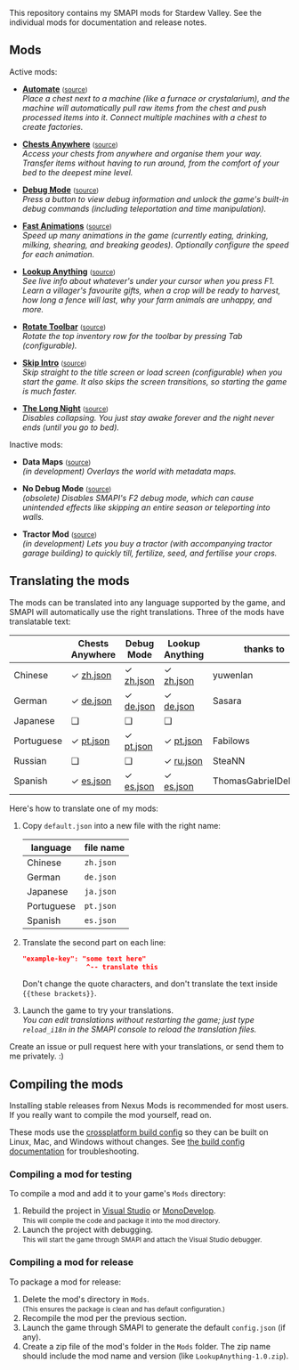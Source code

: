 This repository contains my SMAPI mods for Stardew Valley. See the individual mods for
documentation and release notes.

## Mods
Active mods:
* **[Automate](http://www.nexusmods.com/stardewvalley/mods/1063)** <small>([source](Automate))</small>  
  _Place a chest next to a machine (like a furnace or crystalarium), and the machine will
  automatically pull raw items from the chest and push processed items into it. Connect multiple
  machines with a chest to create factories._

* **[Chests Anywhere](http://www.nexusmods.com/stardewvalley/mods/518)** <small>([source](ChestsAnywhere))</small>  
  _Access your chests from anywhere and organise them your way. Transfer items without having to
  run around, from the comfort of your bed to the deepest mine level._

* **[Debug Mode](http://www.nexusmods.com/stardewvalley/mods/679)** <small>([source](DebugMode))</small>  
  _Press a button to view debug information and unlock the game's built-in debug commands
  (including teleportation and time manipulation)._

* **[Fast Animations](http://www.nexusmods.com/stardewvalley/mods/1089)** <small>([source](FastAnimations))</small>  
  _Speed up many animations in the game (currently eating, drinking, milking, shearing, and
  breaking geodes). Optionally configure the speed for each animation._

* **[Lookup Anything](http://www.nexusmods.com/stardewvalley/mods/541)** <small>([source](LookupAnything))</small>  
  _See live info about whatever's under your cursor when you press F1. Learn a villager's favourite
  gifts, when a crop will be ready to harvest, how long a fence will last, why your farm animals
  are unhappy, and more._

* **[Rotate Toolbar](http://www.nexusmods.com/stardewvalley/mods/1100)** <small>([source](RotateToolbar))</small>  
  _Rotate the top inventory row for the toolbar by pressing Tab (configurable)._

* **[Skip Intro](http://www.nexusmods.com/stardewvalley/mods/533)** <small>([source](SkipIntro))</small>  
  _Skip straight to the title screen or load screen (configurable) when you start the game. It also
  skips the screen transitions, so starting the game is much faster._

* **[The Long Night](http://www.nexusmods.com/stardewvalley/mods/1369)** <small>([source](LongNight))</small>  
  _Disables collapsing. You just stay awake forever and the night never ends (until you go to bed)._

Inactive mods:
* **Data Maps** <small>([source](DataMaps))</small>  
  _(in development) Overlays the world with metadata maps._

* **No Debug Mode** <small>([source](NoDebugMode))</small>  
  _(obsolete) Disables SMAPI's F2 debug mode, which can cause unintended effects like skipping an
  entire season or teleporting into walls._

* **Tractor Mod** <small>([source](TractorMod))</small>  
  _(in development) Lets you buy a tractor (with accompanying tractor garage building) to quickly
  till, fertilize, seed, and fertilise your crops._

## Translating the mods
The mods can be translated into any language supported by the game, and SMAPI will automatically
use the right translations. Three of the mods have translatable text:

&nbsp;     | Chests Anywhere | Debug Mode | Lookup Anything | thanks to
------     | --------------- | ---------- | --------------- | ---------
Chinese    | ✓ [zh.json](ChestsAnywhere/i18n/zh.json) | ✓ [zh.json](DebugMode/i18n/zh.json) | ✓ [zh.json](LookupAnything/i18n/zh.json) | yuwenlan
German     | ✓ [de.json](ChestsAnywhere/i18n/de.json) | ✓ [de.json](DebugMode/i18n/de.json) | ✓ [de.json](LookupAnything/i18n/de.json) | Sasara
Japanese   | ❑ | ❑ | ❑ |
Portuguese | ✓ [pt.json](ChestsAnywhere/i18n/pt.json) | ✓ [pt.json](DebugMode/i18n/pt.json) | ✓ [pt.json](LookupAnything/i18n/pt.json) | Fabilows
Russian    | ❑ | ❑ | ✓ [ru.json](LookupAnything/i18n/ru.json) | SteaNN
Spanish    | ✓ [es.json](ChestsAnywhere/i18n/es.json) | ✓ [es.json](DebugMode/i18n/es.json) | ✓ [es.json](LookupAnything/i18n/de.json) | ThomasGabrielDelavault

Here's how to translate one of my mods:

1. Copy `default.json` into a new file with the right name:

   language   | file name
   ---------- | ---------
   Chinese    | `zh.json`
   German     | `de.json`
   Japanese   | `ja.json`
   Portuguese | `pt.json`
   Spanish    | `es.json`

2. Translate the second part on each line:
   ```json
   "example-key": "some text here"
                   ^-- translate this
   ```
   Don't change the quote characters, and don't translate the text inside `{{these brackets}}`.
3. Launch the game to try your translations.  
   _You can edit translations without restarting the game; just type `reload_i18n` in the SMAPI console to reload the translation files._

Create an issue or pull request here with your translations, or send them to me privately. :)

## Compiling the mods
Installing stable releases from Nexus Mods is recommended for most users. If you really want to
compile the mod yourself, read on.

These mods use the [crossplatform build config](https://github.com/Pathoschild/Stardew.ModBuildConfig#readme)
so they can be built on Linux, Mac, and Windows without changes. See [the build config documentation](https://github.com/Pathoschild/Stardew.ModBuildConfig#readme)
for troubleshooting.

### Compiling a mod for testing
To compile a mod and add it to your game's `Mods` directory:

1. Rebuild the project in [Visual Studio](https://www.visualstudio.com/vs/community/) or [MonoDevelop](http://www.monodevelop.com/).  
   <small>This will compile the code and package it into the mod directory.</small>
2. Launch the project with debugging.  
   <small>This will start the game through SMAPI and attach the Visual Studio debugger.</small>

### Compiling a mod for release
To package a mod for release:

1. Delete the mod's directory in `Mods`.  
   <small>(This ensures the package is clean and has default configuration.)</small>
2. Recompile the mod per the previous section.
3. Launch the game through SMAPI to generate the default `config.json` (if any).
4. Create a zip file of the mod's folder in the `Mods` folder. The zip name should include the
   mod name and version (like `LookupAnything-1.0.zip`).
